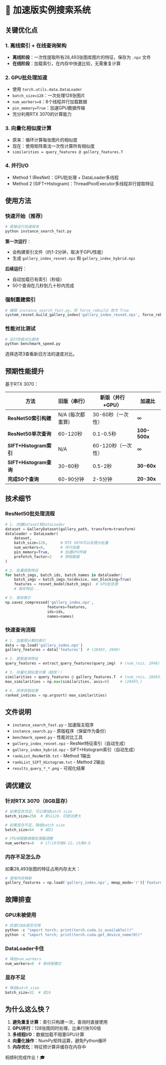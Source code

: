 # 🚀 加速版实例搜索系统

## 关键优化点

### 1. **离线索引 + 在线查询架构**
   - **离线阶段**：一次性提取所有28,493张图库图片的特征，保存为 `.npz` 文件
   - **在线阶段**：加载索引，在内存中快速比较，无需重复计算

### 2. **GPU批处理加速**
   - 使用 `torch.utils.data.DataLoader`
   - `batch_size=128`：一次处理128张图片
   - `num_workers=8`：8个线程并行加载数据
   - `pin_memory=True`：加速GPU数据传输
   - 充分利用RTX 3070的计算能力

### 3. **向量化相似度计算**
   - 原来：循环计算每张图片的相似度
   - 现在：使用矩阵乘法一次性计算所有相似度
   - `similarities = query_features @ gallery_features.T`

### 4. **并行I/O**
   - Method 1 (ResNet)：GPU批处理 + DataLoader多线程
   - Method 2 (SIFT+Histogram)：ThreadPoolExecutor多线程并行提取特征

## 使用方法

### 快速开始（推荐）

```bash
# 直接运行加速版本
python instance_search_fast.py
```

**第一次运行**：
- 会构建索引文件（约1-2分钟，取决于GPU性能）
- 生成 `gallery_index_resnet.npz` 和 `gallery_index_hybrid.npz`

**后续运行**：
- 自动加载已有索引（秒级）
- 50个查询在几秒到几十秒内完成

### 强制重建索引

```bash
# 编辑 instance_search_fast.py，将 force_rebuild 改为 True
system_resnet.build_gallery_index('gallery_index_resnet.npz', force_rebuild=True)
```

### 性能对比测试

```bash
# 运行性能对比脚本
python benchmark_speed.py
```

选择选项3查看新旧方法的速度对比。

## 预期性能提升

基于RTX 3070：

| 方法 | 旧版（串行） | 新版（并行+GPU） | 加速比 |
|------|------------|----------------|--------|
| **ResNet50索引构建** | N/A (每次都重算) | 30-60秒（一次性） | ∞ |
| **ResNet50单次查询** | 60-120秒 | 0.1-0.5秒 | **100-500x** |
| **SIFT+Histogram索引** | N/A | 60-120秒（一次性） | ∞ |
| **SIFT+Histogram查询** | 30-60秒 | 0.5-2秒 | **30-60x** |
| **完成50个查询** | 60-90分钟 | 2-5分钟 | **20-30x** |

## 技术细节

### ResNet50批处理流程

```python
# 1. 创建Dataset和DataLoader
dataset = GalleryDataset(gallery_path, transform=transform)
dataloader = DataLoader(
    dataset,
    batch_size=128,      # RTX 3070可以处理大批量
    num_workers=8,       # 并行加载
    pin_memory=True,     # 加速GPU传输
    prefetch_factor=2    # 预取数据
)

# 2. 批量提取特征
for batch_imgs, batch_ids, batch_names in dataloader:
    batch_imgs = batch_imgs.to(device, non_blocking=True)
    features = resnet_model(batch_imgs)  # GPU批处理
    # 保存特征...

# 3. 保存索引
np.savez_compressed('gallery_index.npz', 
                   features=features, 
                   ids=ids, 
                   names=names)
```

### 快速查询流程

```python
# 1. 加载预计算的索引
data = np.load('gallery_index.npz')
gallery_features = data['features']  # (28493, 2048)

# 2. 提取查询特征
query_features = extract_query_features(query_img)  # (num_rois, 2048)

# 3. 向量化相似度计算（超快！）
similarities = query_features @ gallery_features.T  # (num_rois, 28493)
max_similarities = np.max(similarities, axis=0)     # (28493,)

# 4. 排序获取结果
ranked_indices = np.argsort(-max_similarities)
```

## 文件说明

- `instance_search_fast.py` - 加速版主程序
- `instance_search.py` - 原版程序（保留作为备份）
- `benchmark_speed.py` - 性能对比工具
- `gallery_index_resnet.npz` - ResNet特征索引（自动生成）
- `gallery_index_hybrid.npz` - SIFT+Histogram索引（自动生成）
- `rankList_ResNet50.txt` - Method 1输出
- `rankList_SIFT_Histogram.txt` - Method 2输出
- `results_query_*_*.png` - 可视化结果

## 调优建议

### 针对RTX 3070（8GB显存）

```python
# 如果显存充足，可以增加batch size
batch_size=256  # 默认128，可尝试更大

# 如果显存不足，降低batch size
batch_size=64   # 或32

# CPU线程数根据处理器调整
num_workers=8   # i7/i9可用8-12，i5用4-6
```

### 内存不足怎么办

如果28,493张图的特征占用内存太大：

```python
# 使用内存映射
gallery_features = np.load('gallery_index.npz', mmap_mode='r')['features']
```

## 故障排查

### GPU未被使用
```python
# 检查CUDA是否可用
python -c "import torch; print(torch.cuda.is_available())"
python -c "import torch; print(torch.cuda.get_device_name(0))"
```

### DataLoader卡住
```python
# 降低num_workers
num_workers=0  # 单线程模式
```

### 显存不足
```python
# 降低batch_size
batch_size=32  # 或16
```

## 为什么这么快？

1. **避免重复计算**：索引只构建一次，查询时直接使用
2. **GPU并行**：128张图同时处理，比串行快100倍
3. **多线程I/O**：数据加载不阻塞GPU计算
4. **向量化操作**：NumPy矩阵运算，避免Python循环
5. **内存优化**：特征预计算并缓存在内存中

祝顺利完成作业！🎓
